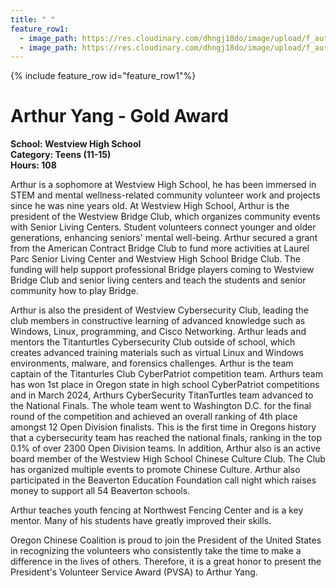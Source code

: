 ```yaml
---
title: " "
feature_row1:
  - image_path: https://res.cloudinary.com/dhngj18do/image/upload/f_auto,q_auto/v1/images/pvsa/2024_Arthur_Yang
  - image_path: https://res.cloudinary.com/dhngj18do/image/upload/f_auto,q_auto/v1/images/activities/year_2024
---
```


{% include feature_row id="feature_row1"%}

# Arthur Yang - Gold Award

**School: Westview High School**  
**Category: Teens (11-15)**  
**Hours: 108**  

Arthur is a sophomore at Westview High School, he has been immersed in STEM and mental wellness-related community volunteer work and projects since he was nine years old. At Westview High School, Arthur is the president of the Westview Bridge Club, which organizes community events with Senior Living Centers. Student volunteers connect younger and older generations, enhancing seniors' mental well-being. Arthur secured a grant from the American Contract Bridge Club to fund more activities at Laurel Parc Senior Living Center and Westview High School Bridge Club. The funding will help support professional Bridge players coming to Westview Bridge Club and senior living centers and teach the students and senior community how to play Bridge.

Arthur is also the president of Westview Cybersecurity Club, leading the club members in constructive learning of advanced knowledge such as Windows, Linux, programming, and Cisco Networking. Arthur leads and mentors the Titanturtles Cybersecurity Club outside of school, which creates advanced training materials such as virtual Linux and Windows environments, malware, and forensics challenges. Arthur is the team captain of the Titanturles Club CyberPatriot competition team. Arthurs team has won 1st place in Oregon state in high school CyberPatriot competitions and in March 2024, Arthurs CyberSecurity TitanTurtles team advanced to the National Finals. The whole team went to Washington D.C. for the final round of the competition and achieved an overall ranking of 4th place amongst 12 Open Division finalists. This is the first time in Oregons history that a cybersecurity team has reached the national finals, ranking in the top 0.1% of over 2300 Open Division teams. In addition, Arthur also is an active board member of the Westview High School Chinese Culture Club. The Club has organized multiple events to promote Chinese Culture. Arthur also participated in the Beaverton Education Foundation call night which raises money to support all 54 Beaverton schools.

Arthur teaches youth fencing at Northwest Fencing Center and is a key mentor. Many of his students have greatly improved their skills.

Oregon Chinese Coalition is proud to join the President of the United States in recognizing the volunteers who consistently take the time to make a difference in the lives of others. Therefore, it is a great honor to present the President's Volunteer Service Award (PVSA) to Arthur Yang.
